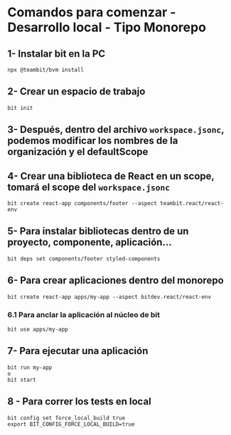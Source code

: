 # Comandos para comenzar - Desarrollo local - Tipo Monorepo

## 1- Instalar bit en la PC

```
npx @teambit/bvm install
```

## 2- Crear un espacio de trabajo

```
bit init
```

## 3- Después, dentro del archivo `workspace.jsonc`, podemos modificar los nombres de la organización y el defaultScope

## 4- Crear una biblioteca de React en un scope, tomará el scope del `workspace.jsonc`

```
bit create react-app components/footer --aspect teambit.react/react-env
```

## 5- Para instalar bibliotecas dentro de un proyecto, componente, aplicación...

```
bit deps set components/footer styled-components
```

## 6- Para crear aplicaciones dentro del monorepo

```
bit create react-app apps/my-app --aspect bitdev.react/react-env
```

### 6.1 Para anclar la aplicación al núcleo de bit

```
bit use apps/my-app
```

## 7- Para ejecutar una aplicación

```
bit run my-app
o
bit start
```

## 8 - Para correr los tests en local

```
bit config set force_local_build true
export BIT_CONFIG_FORCE_LOCAL_BUILD=true
```
